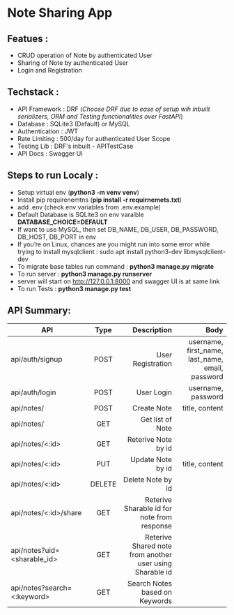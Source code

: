 # Note Sharing App 

## Featues :
- CRUD operation of Note by authenticated User
- Sharing of Note by authenticated User
- Login and Registration

## Techstack :
- API Framework : DRF  (*Choose DRF due to ease of setup wih inbuilt serializers, ORM and Testing functionalities over FastAPI*) 
- Database : SQLite3 (Default) or MySQL
- Authentication : JWT
- Rate Limiting : 500/day for authenticated User Scope
- Testing Lib : DRF's inbuilt - APITestCase
- API Docs : Swagger UI

## Steps to run Localy :
 - Setup virtual env (**python3 -m venv venv**)
 - Install pip requirenemtns (**pip install -r requirnemets.txt**)
 - add .env (check env variables from .env.example)
 - Default Database is SQLite3 on env varaible **DATABASE_CHOICE=DEFAULT**
 - If want to use MySQL, then set DB_NAME, DB_USER, DB_PASSWORD, DB_HOST, DB_PORT in env
 - If you’re on Linux, chances are you might run into some error while trying to install mysqlclient : sudo apt install python3-dev libmysqlclient-dev
 - To migrate base tables run command : **python3 manage.py migrate**
 - To run server : **python3 manage.py runserver**
 - server will start on http://127.0.0.1:8000 and swagger UI is at same link
 - To run Tests : **python3 manage.py test**

## API Summary:

| API                   | Type    | Description          |  Body |
| ----------------------|:-------:| --------------------:|------:|
| api/auth/signup       | POST    | User Registration    | username, first_name, last_name, email, password |
| api/auth/login        | POST    | User Login           | username, password |
| api/notes/            | POST    | Create Note          | title, content |
| api/notes/            | GET     | Get list of Note     | |
| api/notes/<:id>        | GET    | Reterive Note by id  | |
| api/notes/<:id>        | PUT     | Update Note by id    | title, content |
| api/notes/<:id>        | DELETE  | Delete Note by id    | |
| api/notes/<:id>/share  | GET     | Reterive Sharable id for note from response | |
| api/notes?uid=<sharable_id>  | GET     | Reterive Shared note from another user using Sharable id| |
| api/notes?search=<:keyword>  | GET     | Search Notes based on Keywords| |




